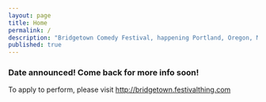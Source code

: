 ```yaml
---
layout: page
title: Home
permalink: /
description: "Bridgetown Comedy Festival, happening Portland, Oregon, May 11-15, 2016!"
published: true
---
```



<h3>Date announced! Come back for more info soon!</h3>

<p>To apply to perform, please visit <a href="http://bridgetown.festivalthing.com">http://bridgetown.festivalthing.com</a></p>